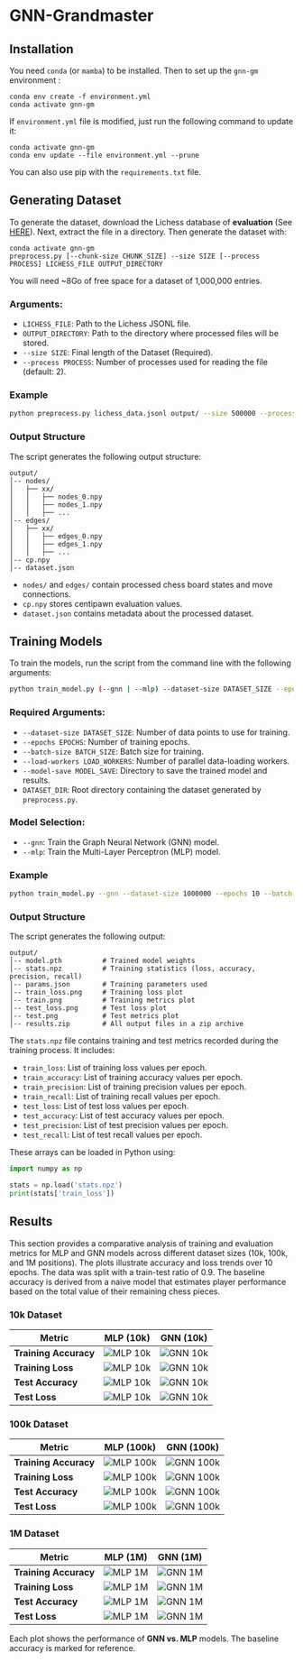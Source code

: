 # GNN-Grandmaster

## Installation

You need `conda` (or `mamba`) to be installed. Then to set up the `gnn-gm` environment :

```shell
conda env create -f environment.yml
conda activate gnn-gm
```

If `environment.yml` file is modified, just run the following command to update it:

```shell
conda activate gnn-gm
conda env update --file environment.yml --prune
```
You can also use pip with the `requirements.txt` file.

## Generating Dataset

To generate the dataset, download the Lichess database of **evaluation**
(See [HERE](https://database.lichess.org/#evals)). Next, extract the file in a directory.
Then generate the dataset with:

```shell
conda activate gnn-gm
preprocess.py [--chunk-size CHUNK_SIZE] --size SIZE [--process PROCESS] LICHESS_FILE OUTPUT_DIRECTORY
```
You will need ~8Go of free space for a dataset of 1,000,000 entries.

### Arguments:
- `LICHESS_FILE`: Path to the Lichess JSONL file.
- `OUTPUT_DIRECTORY`: Path to the directory where processed files will be stored.
- `--size SIZE`: Final length of the Dataset (Required).
- `--process PROCESS`: Number of processes used for reading the file (default: 2).

### Example

```bash
python preprocess.py lichess_data.jsonl output/ --size 500000 --process 2
```

### Output Structure

The script generates the following output structure:
```
output/
│-- nodes/
│   ├── xx/
│   │   ├── nodes_0.npy
│   │   ├── nodes_1.npy
│   │   ├── ...
│-- edges/
│   ├── xx/
│   │   ├── edges_0.npy
│   │   ├── edges_1.npy
│   │   ├── ...
│-- cp.npy
│-- dataset.json
```
- `nodes/` and `edges/` contain processed chess board states and move connections.
- `cp.npy` stores centipawn evaluation values.
- `dataset.json` contains metadata about the processed dataset.

## Training Models

To train the models, run the script from the command line with the following arguments:

```bash
python train_model.py (--gnn | --mlp) --dataset-size DATASET_SIZE --epochs EPOCHS --batch-size BATCH_SIZE --load-workers LOAD_WORKERS --model-save MODEL_SAVE DATASET_DIR
```
### Required Arguments:
- `--dataset-size DATASET_SIZE`: Number of data points to use for training.
- `--epochs EPOCHS`: Number of training epochs.
- `--batch-size BATCH_SIZE`: Batch size for training.
- `--load-workers LOAD_WORKERS`: Number of parallel data-loading workers.
- `--model-save MODEL_SAVE`: Directory to save the trained model and results.
- `DATASET_DIR`: Root directory containing the dataset generated by `preprocess.py`.

### Model Selection:
- `--gnn`: Train the Graph Neural Network (GNN) model.
- `--mlp`: Train the Multi-Layer Perceptron (MLP) model.

### Example

```bash
python train_model.py --gnn --dataset-size 1000000 --epochs 10 --batch-size 256 --load-workers 8 --model-save results/ dataset/
```

### Output Structure

The script generates the following output:
```
output/
│-- model.pth          # Trained model weights
│-- stats.npz          # Training statistics (loss, accuracy, precision, recall)
│-- params.json        # Training parameters used
│-- train_loss.png     # Training loss plot
│-- train.png          # Training metrics plot
│-- test_loss.png      # Test loss plot
│-- test.png           # Test metrics plot
│-- results.zip        # All output files in a zip archive
```

The `stats.npz` file contains training and test metrics recorded during the training process. It includes:
- `train_loss`: List of training loss values per epoch.
- `train_accuracy`: List of training accuracy values per epoch.
- `train_precision`: List of training precision values per epoch.
- `train_recall`: List of training recall values per epoch.
- `test_loss`: List of test loss values per epoch.
- `test_accuracy`: List of test accuracy values per epoch.
- `test_precision`: List of test precision values per epoch.
- `test_recall`: List of test recall values per epoch.

These arrays can be loaded in Python using:

```python
import numpy as np

stats = np.load('stats.npz')
print(stats['train_loss'])
```

## Results

This section provides a comparative analysis of training and evaluation metrics for MLP and GNN models across different dataset sizes (10k, 100k, and 1M positions). The plots illustrate accuracy and loss trends over 10 epochs. The data was split with a train-test ratio of 0.9. The baseline accuracy is derived from a naive model that estimates player performance based on the total value of their remaining chess pieces.


### 10k Dataset

| Metric | MLP (10k) | GNN (10k) |
|--------|----------|----------|
| **Training Accuracy** | ![MLP 10k](results/10k_train_accuracy.png) | ![GNN 10k](results/10k_train_accuracy.png) |
| **Training Loss** | ![MLP 10k](results/10k_train_loss.png) | ![GNN 10k](results/10k_train_loss.png) |
| **Test Accuracy** | ![MLP 10k](results/10k_test_accuracy.png) | ![GNN 10k](results/10k_test_accuracy.png) |
| **Test Loss** | ![MLP 10k](results/10k_test_loss.png) | ![GNN 10k](results/10k_test_loss.png) |

### 100k Dataset

| Metric | MLP (100k) | GNN (100k) |
|--------|-----------|-----------|
| **Training Accuracy** | ![MLP 100k](results/100k_train_accuracy.png) | ![GNN 100k](results/100k_train_accuracy.png) |
| **Training Loss** | ![MLP 100k](results/100k_train_loss.png) | ![GNN 100k](results/100k_train_loss.png) |
| **Test Accuracy** | ![MLP 100k](results/100k_test_accuracy.png) | ![GNN 100k](results/100k_test_accuracy.png) |
| **Test Loss** | ![MLP 100k](results/100k_test_loss.png) | ![GNN 100k](results/100k_test_loss.png) |

### 1M Dataset

| Metric | MLP (1M) | GNN (1M) |
|--------|---------|---------|
| **Training Accuracy** | ![MLP 1M](results/1M_train_accuracy.png) | ![GNN 1M](results/1M_train_accuracy.png) |
| **Training Loss** | ![MLP 1M](results/1M_train_loss.png) | ![GNN 1M](results/1M_train_loss.png) |
| **Test Accuracy** | ![MLP 1M](results/1M_test_accuracy.png) | ![GNN 1M](results/1M_test_accuracy.png) |
| **Test Loss** | ![MLP 1M](results/1M_test_loss.png) | ![GNN 1M](results/1M_test_loss.png) |

Each plot shows the performance of **GNN vs. MLP** models. The baseline accuracy is marked for reference.
